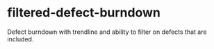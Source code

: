 # filtered-defect-burndown
Defect burndown with trendline and ability to filter on defects that are included.  
